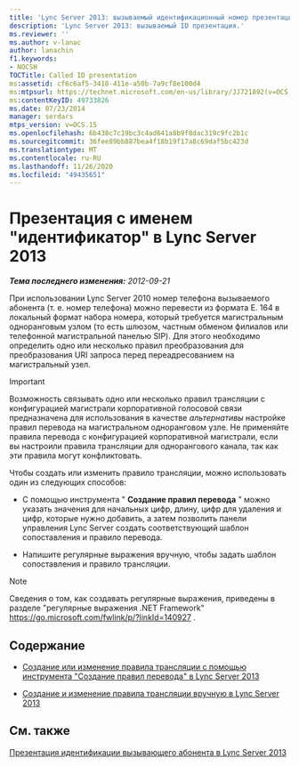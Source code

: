 ```yaml
---
title: 'Lync Server 2013: вызываемый идентификационный номер презентации'
description: 'Lync Server 2013: вызываемый ID презентация.'
ms.reviewer: ''
ms.author: v-lanac
author: lanachin
f1.keywords:
- NOCSH
TOCTitle: Called ID presentation
ms:assetid: cf6c6af5-3418-411e-a50b-7a9cf8e100d4
ms:mtpsurl: https://technet.microsoft.com/en-us/library/JJ721892(v=OCS.15)
ms:contentKeyID: 49733826
ms.date: 07/23/2014
manager: serdars
mtps_version: v=OCS.15
ms.openlocfilehash: 6b438c7c19bc3c4ad641a8b9f8dac319c9fc2b1c
ms.sourcegitcommit: 36fee89bb887bea4f18b19f17a8c69daf5bc423d
ms.translationtype: MT
ms.contentlocale: ru-RU
ms.lasthandoff: 11/26/2020
ms.locfileid: "49435651"
---
```

# <a name="called-id-presentation-in-lync-server-2013"></a>Презентация с именем "идентификатор" в Lync Server 2013

<div data-xmlns="http://www.w3.org/1999/xhtml">

<div class="topic" data-xmlns="http://www.w3.org/1999/xhtml" data-msxsl="urn:schemas-microsoft-com:xslt" data-cs="https://msdn.microsoft.com/">

<div data-asp="https://msdn2.microsoft.com/asp">



</div>

<div id="mainSection">

<div id="mainBody">

<span> </span>

_**Тема последнего изменения:** 2012-09-21_

При использовании Lync Server 2010 номер телефона вызываемого абонента (т. е. номер телефона) можно перевести из формата E. 164 в локальный формат набора номера, который требуется магистральным одноранговым узлом (то есть шлюзом, частным обменом филиалов или телефонной магистральной панелью SIP). Для этого необходимо определить одно или несколько правил преобразования для преобразования URI запроса перед переадресованием на магистральный узел.

<div>


> [!IMPORTANT]  
> Возможность связывать одно или несколько правил трансляции с конфигурацией магистрали корпоративной голосовой связи предназначена для использования в качестве <EM>альтернативы</EM> настройке правил перевода на магистральном одноранговом узле. Не применяйте правила перевода с конфигурацией корпоративной магистрали, если вы настроили правила трансляции для однорангового канала, так как эти правила могут конфликтовать.



</div>

Чтобы создать или изменить правило трансляции, можно использовать один из следующих способов:

  - С помощью инструмента " **Создание правил перевода** " можно указать значения для начальных цифр, длину, цифр для удаления и цифр, которые нужно добавить, а затем позволить панели управления Lync Server создать соответствующий шаблон сопоставления и правило перевода.

  - Напишите регулярные выражения вручную, чтобы задать шаблон сопоставления и правило трансляции.

<div>


> [!NOTE]  
> Сведения о том, как создавать регулярные выражения, приведены в разделе "регулярные выражения .NET Framework" <A href="https://go.microsoft.com/fwlink/p/?linkid=140927">https://go.microsoft.com/fwlink/p/?linkId=140927</A> .



</div>

<div>

## <a name="in-this-section"></a>Содержание

  - [Создание или изменение правила трансляции с помощью инструмента "Создание правил перевода" в Lync Server 2013](lync-server-2013-create-or-modify-a-translation-rule-by-using-the-build-a-translation-rule-tool.md)

  - [Создание и изменение правила трансляции вручную в Lync Server 2013](lync-server-2013-create-or-modify-a-translation-rule-manually.md)

</div>

<div>

## <a name="see-also"></a>См. также


[Презентация идентификации вызывающего абонента в Lync Server 2013](lync-server-2013-caller-id-presentation.md)  
  

</div>

</div>

<span> </span>

</div>

</div>

</div>


